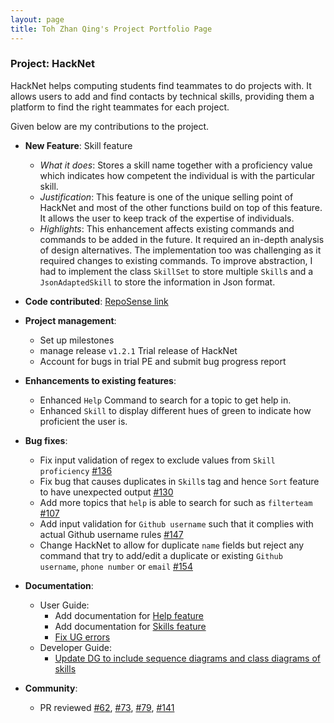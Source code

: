 ```yaml
---
layout: page
title: Toh Zhan Qing's Project Portfolio Page
---
```


### Project: HackNet

HackNet helps computing students find teammates to do projects with. It allows users to add and find contacts by technical skills, providing them a platform to find the right teammates for each project.

Given below are my contributions to the project.

* **New Feature**: Skill feature
  * _What it does_: Stores a skill name together with a proficiency value which indicates how competent the individual is with the particular skill.
  * _Justification_: This feature is one of the unique selling point of HackNet and most of the other functions build on top of this feature. It allows the user to keep track of the expertise of individuals.
  * _Highlights_: This enhancement affects existing commands and commands to be added in the future. It required an in-depth analysis of design alternatives. The implementation too was challenging as it required changes to existing commands. To improve abstraction, I had to implement the class `SkillSet` to store multiple `Skill`s and a `JsonAdaptedSkill` to store the information in Json format.

* **Code contributed**: [RepoSense link](https://nus-cs2103-ay2122s2.github.io/tp-dashboard/?search=tzhan98&sort=groupTitle&sortWithin=title&timeframe=commit&mergegroup=&groupSelect=groupByRepos&breakdown=true&checkedFileTypes=docs~functional-code~test-code~other&since=2022-02-18&tabOpen=true&tabType=authorship&tabAuthor=tzhan98&tabRepo=AY2122S2-CS2103T-W13-3%2Ftp%5Bmaster%5D&authorshipIsMergeGroup=false&authorshipFileTypes=&authorshipIsBinaryFileTypeChecked=false)

* **Project management**:
  * Set up milestones
  * manage release `v1.2.1` Trial release of HackNet
  * Account for bugs in trial PE and submit bug progress report

* **Enhancements to existing features**:
  * Enhanced `Help` Command to search for a topic to get help in.
  * Enhanced `Skill` to display different hues of green to indicate how proficient the user is.

* **Bug fixes**:
  * Fix input validation of regex to exclude values from `Skill proficiency` [#136](https://github.com/AY2122S2-CS2103T-W13-3/tp/issues/136)
  * Fix bug that causes duplicates in `Skill`s tag and hence `Sort` feature to have unexpected output [#130](https://github.com/AY2122S2-CS2103T-W13-3/tp/issues/130) 
  * Add more topics that `help` is able to search for such as `filterteam` [#107](https://github.com/AY2122S2-CS2103T-W13-3/tp/issues/107)
  * Add input validation for `Github username` such that it complies with actual Github username rules [#147](https://github.com/AY2122S2-CS2103T-W13-3/tp/pull/147)
  * Change HackNet to allow for duplicate `name` fields but reject any command that try to add/edit a duplicate or existing `Github username`, `phone number` or `email` [#154](https://github.com/AY2122S2-CS2103T-W13-3/tp/pull/154)

* **Documentation**:
  * User Guide:
    * Add documentation for [Help feature](https://github.com/AY2122S2-CS2103T-W13-3/tp/blob/master/docs/UserGuide.md#viewing-help-help)
    * Add documentation for [Skills feature](https://github.com/AY2122S2-CS2103T-W13-3/tp/pull/39/files)
    * [Fix UG errors](https://github.com/AY2122S2-CS2103T-W13-3/tp/pull/140)
  * Developer Guide:
    * [Update DG to include sequence diagrams and class diagrams of skills](https://github.com/AY2122S2-CS2103T-W13-3/tp/pull/59)

* **Community**:
  * PR reviewed [#62](https://github.com/AY2122S2-CS2103T-W13-3/tp/pull/62), [#73](https://github.com/AY2122S2-CS2103T-W13-3/tp/pull/73), [#79](https://github.com/AY2122S2-CS2103T-W13-3/tp/pull/79), [#141](https://github.com/AY2122S2-CS2103T-W13-3/tp/pull/141)
  